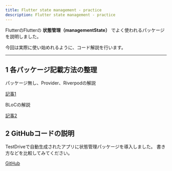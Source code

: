 ```yaml
---
title: Flutter state management - practice
description: Flutter state management - practice
---
```

FlutterのFlutterの **状態管理（managementState）** でよく使われるパッケージを説明しました。

今回は実際に使い始めれるように、コード解説を行います。

---

## 1 各パッケージ記載方法の整理
パッケージ無し、Provider、Riverpodの解説

[記事1](https://isub.co.jp/flutter/flutter-setstate-provider-riverpod/)

BLoCの解説

[記事2](https://zenn.dev/heyhey1028/articles/56692d24493f63)

## 2 GitHubコードの説明
TestDriveで自動生成されたアプリに状態管理パッケージを導入しました。
書き方などを比較してみてください。

[GitHub](https://github.com/tanoshimi-dev/textbook_flutter/tree/main/other_samples/state_management_comparison)
